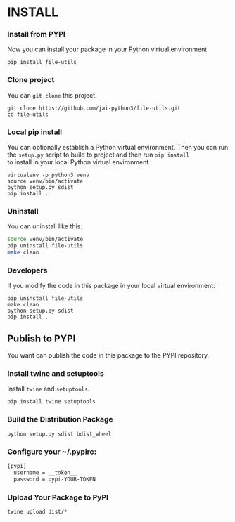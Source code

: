 # INSTALL

### Install from PYPI

Now you can install your package in your Python virtual environment

```shell
pip install file-utils
```

### Clone project

You can `git clone` this project.

```shell
git clone https://github.com/jai-python3/file-utils.git
cd file-utils
```

### Local pip install

You can optionally establish a Python virtual environment.
Then you can run the `setup.py` script to build to project and then run `pip install`<br>
to install in your local Python virtual environment.

```shell
virtualenv -p python3 venv
source venv/bin/activate
python setup.py sdist
pip install .
```

### Uninstall

You can uninstall like this:

```bash
source venv/bin/activate
pip uninstall file-utils
make clean
```

### Developers

If you modify the code in this package in your local virtual environment:

```shell
pip uninstall file-utils
make clean
python setup.py sdist
pip install .
```

## Publish to PYPI

You want can publish the code in this package to the PYPI repository.

### Install twine and setuptools

Install `twine` and `setuptools`.

```shell
pip install twine setuptools
```

### Build the Distribution Package

```shell
python setup.py sdist bdist_wheel
```

### Configure your ~/.pypirc:

```bash
[pypi]
  username = __token__
  password = pypi-YOUR-TOKEN
```

### Upload Your Package to PyPI

```shell
twine upload dist/*
```

